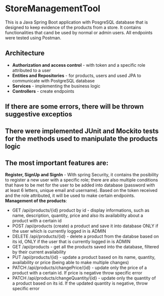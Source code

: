 # StoreManagementTool

This is a Java Spring Boot application with PosgreSQL database that is designed to keep evidence of the products from a store. It contains functionalities that cand be used by normal or admin users. All endpoints were tested using Postman.

## Architecture
- **Authorization and access control** - with token and a specific role attributed to a user
- **Entities and Repositories** - for products, users and used JPA to communicate with PostgreSQL database
- **Services** - implementing the business logic
- **Controllers** - create endpoints

## If there are some errors, there will be thrown suggestive exceptios
## There were implemented **JUnit** and **Mockito** tests for the methods used to manipulate the products logic

## The most important features are:
**Register, SignUp and SignIn** - With spring Security, it contains the posibility to register a new user with a specific role; there are also multiple conditions that have to be met for the user to be added into database (password with at least 6 letters, unique email and username). Based on the token received and the role attributed, it will be used to make certain endpoints.
**Management of the products**:
- GET /api/products/{id} product by id - display informations, such as name, description, quantity, price and also its availability about a product with a certain id
- POST /api/products (create) a product and save it into database ONLY if the user which is currently logged in is ADMIN
- DELETE /api/products/{id} - delete a product from the databse based on its id, ONLY if the user that is currently logged in is ADMIN
- GET /api/products - get all the products saved into the database, filtered by their current availability
- PUT /api/products/{id} - update a product based on its name, quantity, availability or price (being able to make multiple changes)
- PATCH /api/products/changePrice/{id} - update only the price of a product with a certain id. If price is negative throw specific error
- PATCH /api/products/changeQuantity/{id} - update only the quantity of a product based on its id. If the updated quantity is negative, throw specific error 
